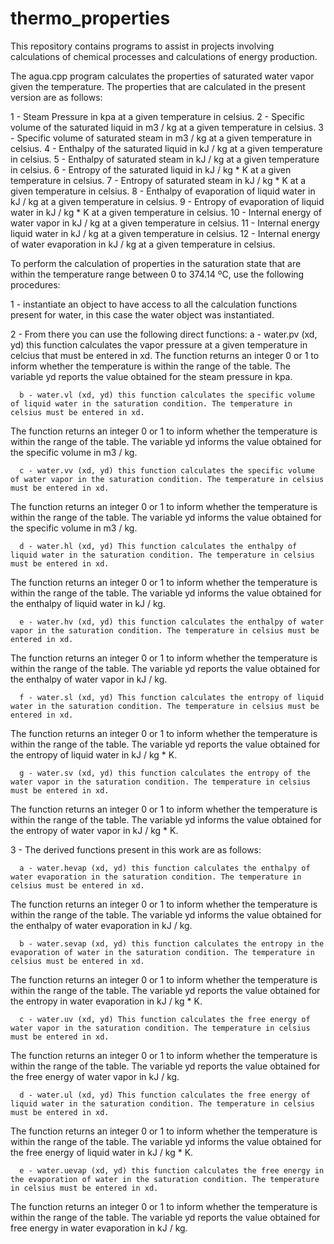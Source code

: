 # thermo_properties

This repository contains programs to assist in projects involving calculations of chemical processes and calculations of energy production.

The agua.cpp program calculates the properties of saturated water vapor given the temperature. The properties that are calculated in the present version are as follows:

  1 - Steam Pressure in kpa at a given temperature in celsius.
  2 - Specific volume of the saturated liquid in m3 / kg at a given temperature in celsius.
  3 - Specific volume of saturated steam in m3 / kg at a given temperature in celsius.
  4 - Enthalpy of the saturated liquid in kJ / kg at a given temperature in celsius.
  5 - Enthalpy of saturated steam in kJ / kg at a given temperature in celsius.
  6 - Entropy of the saturated liquid in kJ / kg * K at a given temperature in celsius.
  7 - Entropy of saturated steam in kJ / kg * K at a given temperature in celsius.
  8 - Enthalpy of evaporation of liquid water in kJ / kg at a given temperature in celsius.
  9 - Entropy of evaporation of liquid water in kJ / kg * K at a given temperature in celsius.
10 - Internal energy of water vapor in kJ / kg at a given temperature in celsius.
11 - Internal energy liquid water in kJ / kg at a given temperature in celsius.
12 - Internal energy of water evaporation in kJ / kg at a given temperature in celsius.

To perform the calculation of properties in the saturation state that are within the temperature range between 0 to 374.14 ºC, use the following procedures:

1 - instantiate an object to have access to all the calculation functions present for water, in this case the water object was instantiated.

2 - From there you can use the following direct functions:
      a - water.pv (xd, yd) this function calculates the vapor pressure at a given temperature in celcius that must be entered in xd.
The function returns an integer 0 or 1 to inform whether the temperature is within the range of the table. The variable yd reports the value obtained for the steam pressure in kpa.

      b - water.vl (xd, yd) this function calculates the specific volume of liquid water in the saturation condition. The temperature in celsius must be entered in xd.
The function returns an integer 0 or 1 to inform whether the temperature is within the range of the table. The variable yd informs the value obtained for the specific volume in m3 / kg.

      c - water.vv (xd, yd) this function calculates the specific volume of water vapor in the saturation condition. The temperature in celsius must be entered in xd.
The function returns an integer 0 or 1 to inform whether the temperature is within the range of the table. The variable yd informs the value obtained for the specific volume in m3 / kg.

      d - water.hl (xd, yd) This function calculates the enthalpy of liquid water in the saturation condition. The temperature in celsius must be entered in xd.
The function returns an integer 0 or 1 to inform whether the temperature is within the range of the table. The variable yd informs the value obtained for the enthalpy of liquid water in kJ / kg.

      e - water.hv (xd, yd) this function calculates the enthalpy of water vapor in the saturation condition. The temperature in celsius must be entered in xd.
The function returns an integer 0 or 1 to inform whether the temperature is within the range of the table. The variable yd reports the value obtained for the enthalpy of water vapor in kJ / kg.

      f - water.sl (xd, yd) This function calculates the entropy of liquid water in the saturation condition. The temperature in celsius must be entered in xd.
The function returns an integer 0 or 1 to inform whether the temperature is within the range of the table. The variable yd reports the value obtained for the entropy of liquid water in kJ / kg * K.

      g - water.sv (xd, yd) this function calculates the entropy of the water vapor in the saturation condition. The temperature in celsius must be entered in xd.
The function returns an integer 0 or 1 to inform whether the temperature is within the range of the table. The variable yd informs the value obtained for the entropy of water vapor in kJ / kg * K.

3 - The derived functions present in this work are as follows:

      a - water.hevap (xd, yd) this function calculates the enthalpy of water evaporation in the saturation condition. The temperature in celsius must be entered in xd.
The function returns an integer 0 or 1 to inform whether the temperature is within the range of the table. The variable yd informs the value obtained for the enthalpy of water evaporation in kJ / kg.

      b - water.sevap (xd, yd) this function calculates the entropy in the evaporation of water in the saturation condition. The temperature in celsius must be entered in xd.
The function returns an integer 0 or 1 to inform whether the temperature is within the range of the table. The variable yd reports the value obtained for the entropy in water evaporation in kJ / kg * K.

      c - water.uv (xd, yd) This function calculates the free energy of water vapor in the saturation condition. The temperature in celsius must be entered in xd.
The function returns an integer 0 or 1 to inform whether the temperature is within the range of the table. The variable yd reports the value obtained for the free energy of water vapor in kJ / kg.

      d - water.ul (xd, yd) This function calculates the free energy of liquid water in the saturation condition. The temperature in celsius must be entered in xd.
The function returns an integer 0 or 1 to inform whether the temperature is within the range of the table. The variable yd informs the value obtained for the free energy of liquid water in kJ / kg * K.

      e - water.uevap (xd, yd) this function calculates the free energy in the evaporation of water in the saturation condition. The temperature in celsius must be entered in xd.
The function returns an integer 0 or 1 to inform whether the temperature is within the range of the table. The variable yd reports the value obtained for free energy in water evaporation in kJ / kg.
